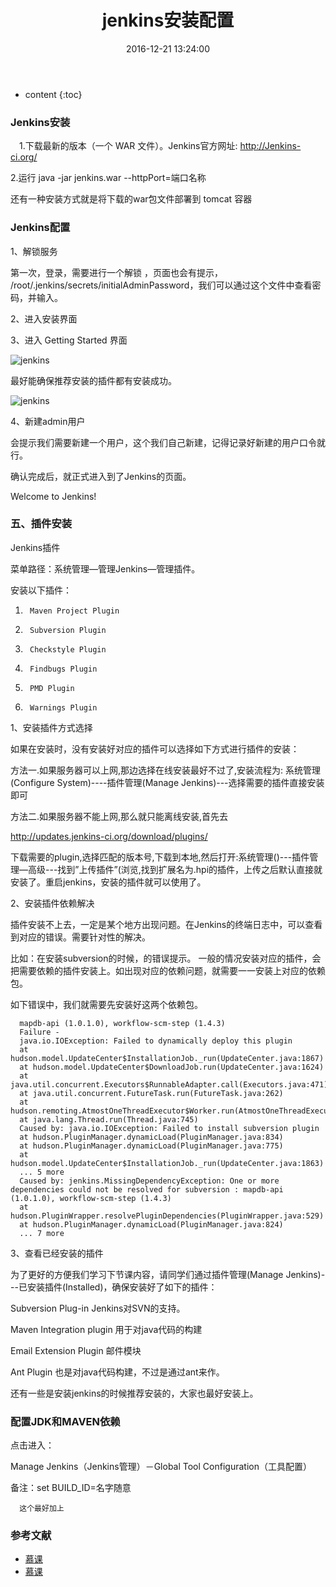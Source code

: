 ﻿---
layout: post
title:  "jenkins安装配置"
date:   2016-12-21 13:24:00
categories: jenkins
excerpt: jenkins安装配置
---

* content
{:toc}


### Jenkins安装

　1.下载最新的版本（一个 WAR 文件）。Jenkins官方网址: http://Jenkins-ci.org/

  2.运行 java -jar jenkins.war  --httpPort=端口名称

  还有一种安装方式就是将下载的war包文件部署到 tomcat 容器

### Jenkins配置
1、解锁服务

第一次，登录，需要进行一个解锁 ，页面也会有提示，
/root/.jenkins/secrets/initialAdminPassword，我们可以通过这个文件中查看密码，并输入。

2、进入安装界面

3、进入 Getting Started 界面

![jenkins](http://r1.ykimg.com/0510000057A860386714C031F208D258)

最好能确保推荐安装的插件都有安装成功。

![jenkins](http://r3.ykimg.com/0510000057A860556714C032350A8C7E)

4、新建admin用户

会提示我们需要新建一个用户，这个我们自己新建，记得记录好新建的用户口令就行。

确认完成后，就正式进入到了Jenkins的页面。

Welcome to Jenkins!

### 五、插件安装

Jenkins插件

菜单路径：系统管理—管理Jenkins—管理插件。

安装以下插件：

1.      Maven Project Plugin

2.      Subversion Plugin

3.      Checkstyle Plugin

4.      Findbugs Plugin

5.      PMD Plugin

6.      Warnings Plugin


1、安装插件方式选择

如果在安装时，没有安装好对应的插件可以选择如下方式进行插件的安装：

方法一.如果服务器可以上网,那边选择在线安装最好不过了,安装流程为:
系统管理(Configure System)----插件管理(Manage Jenkins)---选择需要的插件直接安装即可

方法二.如果服务器不能上网,那么就只能离线安装,首先去

http://updates.jenkins-ci.org/download/plugins/

下载需要的plugin,选择匹配的版本号,下载到本地,然后打开:系统管理()---插件管理—高级---找到”上传插件”(浏览,找到扩展名为.hpi的插件，上传之后默认直接就安装了。重启jenkins，安装的插件就可以使用了。

2、安装插件依赖解决

插件安装不上去，一定是某个地方出现问题。在Jenkins的终端日志中，可以查看到对应的错误。需要针对性的解决。

比如：在安装subversion的时候，的错误提示。
一般的情况安装对应的插件，会把需要依赖的插件安装上。如出现对应的依赖问题，就需要一一安装上对应的依赖包。

如下错误中，我们就需要先安装好这两个依赖包。

      mapdb-api (1.0.1.0), workflow-scm-step (1.4.3)
      Failure -
      java.io.IOException: Failed to dynamically deploy this plugin
      at hudson.model.UpdateCenter$InstallationJob._run(UpdateCenter.java:1867)
      at hudson.model.UpdateCenter$DownloadJob.run(UpdateCenter.java:1624)
      at java.util.concurrent.Executors$RunnableAdapter.call(Executors.java:471)
      at java.util.concurrent.FutureTask.run(FutureTask.java:262)
      at hudson.remoting.AtmostOneThreadExecutor$Worker.run(AtmostOneThreadExecutor.java:110)
      at java.lang.Thread.run(Thread.java:745)
      Caused by: java.io.IOException: Failed to install subversion plugin
      at hudson.PluginManager.dynamicLoad(PluginManager.java:834)
      at hudson.PluginManager.dynamicLoad(PluginManager.java:775)
      at hudson.model.UpdateCenter$InstallationJob._run(UpdateCenter.java:1863)
      ... 5 more
      Caused by: jenkins.MissingDependencyException: One or more dependencies could not be resolved for subversion : mapdb-api (1.0.1.0), workflow-scm-step (1.4.3)
      at hudson.PluginWrapper.resolvePluginDependencies(PluginWrapper.java:529)
      at hudson.PluginManager.dynamicLoad(PluginManager.java:824)
      ... 7 more

3、查看已经安装的插件

为了更好的方便我们学习下节课内容，请同学们通过插件管理(Manage Jenkins)---已安装插件(Installed)，确保安装好了如下的插件：

Subversion Plug-in Jenkins对SVN的支持。

Maven Integration plugin 用于对java代码的构建

Email Extension Plugin 邮件模块

Ant Plugin 也是对java代码构建，不过是通过ant来作。

还有一些是安装jenkins的时候推荐安装的，大家也最好安装上。

### 配置JDK和MAVEN依赖

点击进入：

Manage Jenkins（Jenkins管理）－Global Tool Configuration（工具配置）




备注：set BUILD_ID=名字随意   
     
      这个最好加上



### 参考文献
 * [慕课](http://www.imooc.com/article/12097)
 * [慕课](http://www.imooc.com/article/11895)



